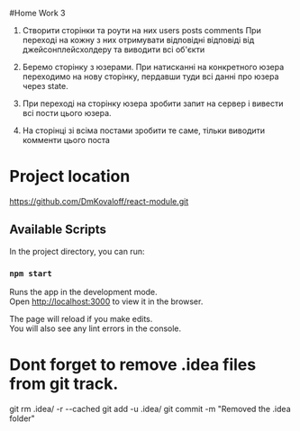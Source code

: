 #Home Work 3

1. Створити сторінки та роути на них
users
posts
comments
При переході на кожну з них отримувати відповідні відповіді від джейсонплейсхолдеру та виводити всі об'єкти


2. Беремо сторінку з юзерами.
   При натисканні на конкретного юзера переходимо на нову сторінку, пердавши туди всі данні про юзера через state.

3. При переході на сторінку юзера зробити запит на сервер і вивести всі пости цього юзера.

4. На сторінці зі всіма постами зробити те саме, тільки виводити комменти цього поста


# Project location
https://github.com/DmKovaloff/react-module.git



## Available Scripts

In the project directory, you can run:

### `npm start`

Runs the app in the development mode.\
Open [http://localhost:3000](http://localhost:3000) to view it in the browser.

The page will reload if you make edits.\
You will also see any lint errors in the console.

# Dont forget to remove .idea files from git track.
git rm .idea/ -r --cached
git add -u .idea/
git commit -m "Removed the .idea folder"
